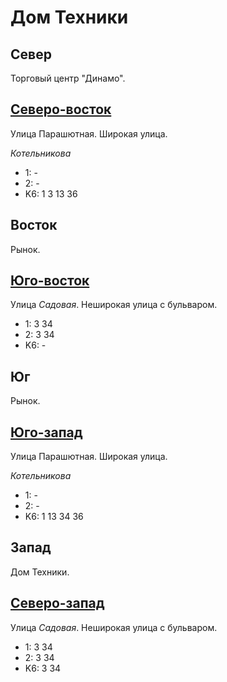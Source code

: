 # Дом Техники

## Север

Торговый центр "Динамо".

## [Северо-восток](./595082.md)

Улица Парашютная.
Широкая улица.

*Котельникова*

* 1:    -
* 2:    -
* K6:   1   3   13  36

## Восток

Рынок.

## [Юго-восток](./597092.md)

Улица *Садовая*.
Неширокая улица с бульваром.

* 1:    3   34
* 2:    3   34
* K6:   -

## Юг

Рынок.

## [Юго-запад](./595095.md)

Улица Парашютная.
Широкая улица.

*Котельникова*

* 1:    -
* 2:    -
* K6:   1   13  34 36

## Запад

Дом Техники.

## [Северо-запад](./587087.md)

Улица *Садовая*.
Неширокая улица с бульваром.

* 1:    3   34
* 2:    3   34
* K6:   3   34
